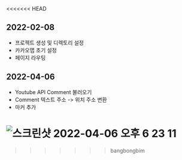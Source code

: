 <<<<<<< HEAD
## 2022-02-08
- 프로젝트 생성 및 디렉토리 설정
- 카카오맵 초기 설정
- 페이지 라우팅 

## 2022-04-06
- Youtube API Comment 불러오기
- Comment 텍스트 주소 -> 위치 주소 변환
- 마커 추가

![스크린샷 2022-04-06 오후 6 23 11](https://user-images.githubusercontent.com/68285665/161942768-bb110ef4-1d24-426e-8546-5a10a1fdb86c.png)
=======
>>>>>>> bangbongbim
